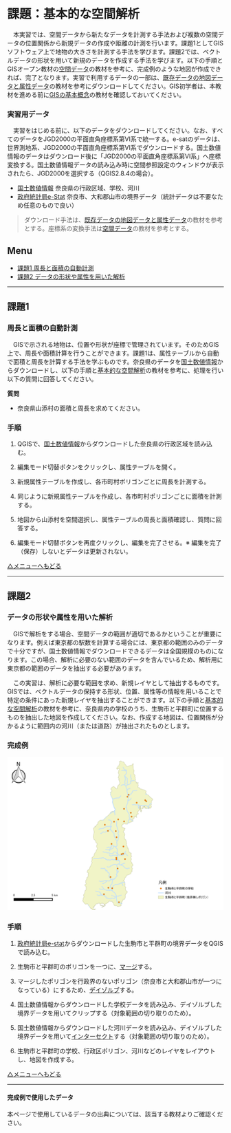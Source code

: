 # 課題：基本的な空間解析
　本実習では、空間データから新たなデータを計測する手法および複数の空間データの位置関係から新規データの作成や距離の計測を行います。課題1としてGISソフトウェア上で地物の大きさを計測する手法を学びます。課題2では、ベクトルデータの形状を用いて新規のデータを作成する手法を学びます。以下の手順とGISオープン教材の[空間データ]の教材を参考に、完成例のような地図が作成できれば、完了となります。実習で利用するデータの一部は、[既存データの地図データと属性データ]の教材を参考にダウンロードしてください。GIS初学者は、本教材を進める前に[GISの基本概念]の教材を確認しておいてください。

### 実習用データ
　実習をはじめる前に、以下のデータをダウンロードしてください。なお、すべてのデータをJGD2000の平面直角座標系第Ⅵ系で統一する。e-satのデータは、世界測地系、JGD2000の平面直角座標系第Ⅵ系でダウンロードする。国土数値情報のデータはダウンロード後に「JGD2000の平面直角座標系第Ⅵ系」へ座標変換する。国土数値情報データの読み込み時に空間参照設定のウィンドウが表示されたら、JGD2000を選択する（QGIS2.8.4の場合）。

* [国土数値情報] 奈良県の行政区域、学校、河川
* [政府統計局e-Stat] 奈良市、大和郡山市の境界データ（統計データは不要なため任意のもので良い）

> ダウンロード手法は、[既存データの地図データと属性データ]の教材を参考とする。座標系の変換手法は[空間データ]の教材を参考とする。

**Menu**
--------
- [課題1 周長と面積の自動計測](#周長と面積の自動計測)
- [課題2 データの形状や属性を用いた解析](#データの形状や属性を用いた解析)


-----------------

## 課題1
### 周長と面積の自動計測
　GISで示される地物は、位置や形状が座標で管理されています。そのためGIS上で、周長や面積計算を行うことができます。課題1は、属性テーブルから自動で面積と周長を計算する手法を学ぶものです。奈良県のデータを[国土数値情報]からダウンロードし、以下の手順と[基本的な空間解析]の教材を参考に、処理を行い以下の質問に回答してください。

**質問**
- 奈良県山添村の面積と周長を求めてください。

### 手順
1. QGISで、[国土数値情報]からダウンロードした奈良県の行政区域を読み込む。

2. 編集モード切替ボタンをクリックし、属性テーブルを開く。

3. 新規属性テーブルを作成し、各市町村ポリゴンごとに周長を計測する。

4. 同じように新規属性テーブルを作成し、各市町村ポリゴンごとに面積を計測する。

5. 地図から山添村を空間選択し、属性テーブルの周長と面積確認し、質問に回答する。

6. 編集モード切替ボタンを再度クリックし、編集を完了させる。※ 編集を完了（保存）しないとデータは更新されない。

[△メニューへもどる]

-----------------

## 課題2
### データの形状や属性を用いた解析
　GISで解析をする場合、空間データの範囲が適切であるかということが重要になります。例えば東京都の駅数を計算する場合には、東京都の範囲のみのデータで十分ですが、国土数値情報でダウンロードできるデータは全国規模のものになります。この場合、解析に必要のない範囲のデータを含んでいるため、解析用に東京都の範囲のデータを抽出する必要があります。
 
　この実習は、解析に必要な範囲を求め、新規レイヤとして抽出するものです。GISでは、ベクトルデータの保持する形状、位置、属性等の情報を用いることで特定の条件にあった新規レイヤを抽出することができます。以下の手順と[基本的な空間解析]の教材を参考に、奈良県内の学校のうち、生駒市と平群町に位置するものを抽出した地図を作成してください。なお、作成する地図は、位置関係が分かるように範囲内の河川（または道路）が抽出されたものとします。

### 完成例
![kadai](pic/11-1.png)

### 手順
1. [政府統計局e-stat]からダウンロードした生駒市と平群町の境界データをQGISで読み込む。

2. 生駒市と平群町のポリゴンを一つに、[マージ](https://www.pasco.co.jp/recommend/word/word092/)する。

3. マージしたポリゴンを行政界のないポリゴン（奈良市と大和郡山市が一つになっている）にするため、[デイゾルブ](https://www.pasco.co.jp/recommend/word/word091/)する。

4. 国土数値情報からダウンロードした学校データを読み込み、デイゾルブした境界データを用いてクリップする（対象範囲の切り取りのため）。

5. 国土数値情報からダウンロードした河川データを読み込み、デイゾルブした境界データを用いて[インターセクト](https://www.pasco.co.jp/recommend/word/word094/)する（対象範囲の切り取りのため）。

6. 生駒市と平群町の学校、行政区ポリゴン、河川などのレイヤをレイアウトし、地図を作成する。

[△メニューへもどる]

---------

#### 完成例で使用したデータ
本ページで使用しているデータの出典については、該当する教材よりご確認ください。

[△メニューへもどる]:基本的な空間解析.md#menu
[QGISビギナーズマニュアル]:../QGISビギナーズマニュアル/QGISビギナーズマニュアル.md
[GRASSビギナーズマニュアル]:../GRASSビギナーズマニュアル/GRASSビギナーズマニュアル.md
[GISの基本概念]:../01_GISの基本概念/GISの基本概念.md
[既存データの地図データと属性データ]:../07_既存データの地図データと属性データ/既存データの地図データと属性データ.md
[空間データ]:../08_空間データ/空間データ.md
[空間データの結合・修正]:../10_空間データの統合・修正/空間データの統合・修正.md
[視覚的伝達]:../21_視覚的伝達/視覚的伝達.md
[政府統計局e-stat]:https://www.e-stat.go.jp/SG1/estat/eStatTopPortal.do
[国土数値情報]:http://nlftp.mlit.go.jp/ksj/
[基本的な空間解析]:../11_基本的な空間解析/基本的な空間解析.md
[ネットワーク分析]:../12_ネットワーク分析/ネットワーク分析.md
[領域分析]:../13_領域分析/領域分析.md
[点データの分析]:../14_点データの分析/点データの分析.md
[ラスタデータの分析]:../15_ラスタデータの分析/ラスタデータの分析.md
[空間補間]:../18_空間補間/空間補間.md
[政府統計局e-stat]:https://www.e-stat.go.jp/SG1/estat/eStatTopPortal.do
[国土数値情報]:http://nlftp.mlit.go.jp/ksj/
[地理情報科学教育用スライド（GIScスライド）]:http://curricula.csis.u-tokyo.ac.jp/slide/4.html
